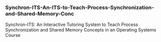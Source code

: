 ### Synchron-ITS-An-ITS-to-Teach-Process-Synchronization-and-Shared-Memory-Conc
Synchron-ITS: An Interactive Tutoring System to Teach Process Synchronization and Shared Memory Concepts in an Operating Systems Course
